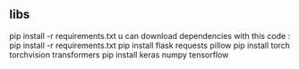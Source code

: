 ## libs
pip install -r requirements.txt
u can download dependencies with this code : pip install -r requirements.txt
pip install flask requests pillow
pip install torch torchvision transformers
pip install keras numpy tensorflow